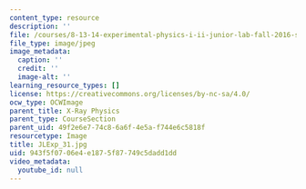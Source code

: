 ```yaml
---
content_type: resource
description: ''
file: /courses/8-13-14-experimental-physics-i-ii-junior-lab-fall-2016-spring-2017/943f5f0706e4e1875f87749c5dadd1dd_JLExp_31.jpg
file_type: image/jpeg
image_metadata:
  caption: ''
  credit: ''
  image-alt: ''
learning_resource_types: []
license: https://creativecommons.org/licenses/by-nc-sa/4.0/
ocw_type: OCWImage
parent_title: X-Ray Physics
parent_type: CourseSection
parent_uid: 49f2e6e7-74c8-6a6f-4e5a-f744e6c5818f
resourcetype: Image
title: JLExp_31.jpg
uid: 943f5f07-06e4-e187-5f87-749c5dadd1dd
video_metadata:
  youtube_id: null
---
```

